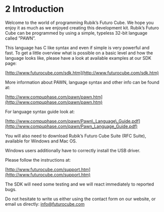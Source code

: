 # 2 Introduction

Welcome to the world of programming Rubik’s Futuro Cube. We hope you enjoy it as much as we enjoyed creating this development kit. Rubik’s Futuro Cube can be programmed by using a simple, typeless 32-bit language called ”PAWN”.

This language has C like syntax and even if simple is very powerful and fast. To get a little overview what is possible on a basic level and how the language looks like, please have a look at available examples at our SDK page:

[http://www.futurocube.com/sdk.htm](http://www.futurocube.com/sdk.htm)

More information about PAWN, language syntax and other info can be found at:

[http://www.compuphase.com/pawn/pawn.htm](http://www.compuphase.com/pawn/pawn.htm)

For language syntax guide look at:

[http://www.compuphase.com/pawn/Pawn\_Language\_Guide.pdf](http://www.compuphase.com/pawn/Pawn_Language_Guide.pdf)

You will also need to download Rubik’s Futuro Cube Suite \(RFC Suite\), available for Windows and Mac OS.

Windows users additionally have to correctly install the USB driver.

Please follow the instructions at:

[http://www.futurocube.com/support.htm](http://www.futurocube.com/support.htm)

The SDK will need some testing and we will react immediately to reported bugs.

Do not hesitate to write us either using the contact form on our website, or email us directly: [info@futurocube.com](/info@futurocube.com)

